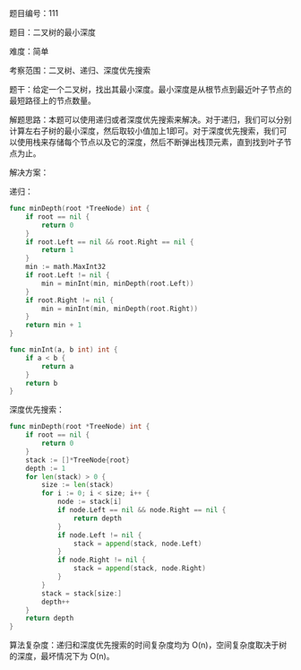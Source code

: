 题目编号：111

题目：二叉树的最小深度

难度：简单

考察范围：二叉树、递归、深度优先搜索

题干：给定一个二叉树，找出其最小深度。最小深度是从根节点到最近叶子节点的最短路径上的节点数量。

解题思路：本题可以使用递归或者深度优先搜索来解决。对于递归，我们可以分别计算左右子树的最小深度，然后取较小值加上1即可。对于深度优先搜索，我们可以使用栈来存储每个节点以及它的深度，然后不断弹出栈顶元素，直到找到叶子节点为止。

解决方案：

递归：

```go
func minDepth(root *TreeNode) int {
    if root == nil {
        return 0
    }
    if root.Left == nil && root.Right == nil {
        return 1
    }
    min := math.MaxInt32
    if root.Left != nil {
        min = minInt(min, minDepth(root.Left))
    }
    if root.Right != nil {
        min = minInt(min, minDepth(root.Right))
    }
    return min + 1
}

func minInt(a, b int) int {
    if a < b {
        return a
    }
    return b
}
```

深度优先搜索：

```go
func minDepth(root *TreeNode) int {
    if root == nil {
        return 0
    }
    stack := []*TreeNode{root}
    depth := 1
    for len(stack) > 0 {
        size := len(stack)
        for i := 0; i < size; i++ {
            node := stack[i]
            if node.Left == nil && node.Right == nil {
                return depth
            }
            if node.Left != nil {
                stack = append(stack, node.Left)
            }
            if node.Right != nil {
                stack = append(stack, node.Right)
            }
        }
        stack = stack[size:]
        depth++
    }
    return depth
}
```

算法复杂度：递归和深度优先搜索的时间复杂度均为 O(n)，空间复杂度取决于树的深度，最坏情况下为 O(n)。